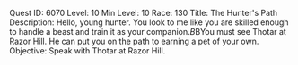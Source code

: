 Quest ID: 6070
Level: 10
Min Level: 10
Race: 130
Title: The Hunter's Path
Description: Hello, young hunter. You look to me like you are skilled enough to handle a beast and train it as your companion.$B$BYou must see Thotar at Razor Hill. He can put you on the path to earning a pet of your own.
Objective: Speak with Thotar at Razor Hill.
